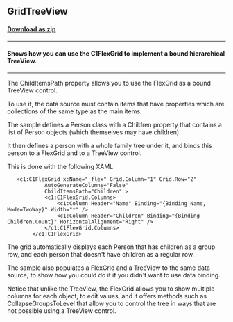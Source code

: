 ## GridTreeView
#### [Download as zip](https://downgit.github.io/#/home?url=https://github.com/GrapeCity/ComponentOne-WPF-Samples/tree/master/\NET_4.5.2\C1.WPF.FlexGrid\CS\GridTreeView)
____
#### Shows how you can use the C1FlexGrid to implement a bound hierarchical TreeView.
____
The ChildItemsPath property allows you to use the FlexGrid as a bound TreeView 
control.

To use it, the data source must contain items that have properties which are 
collections of the same type as the main items.
	
The sample defines a Person class with a Children property that contains 
a list of Person objects (which themselves may have children). 

It then defines a person with a whole family tree under it, and binds this person
to a FlexGrid and to a TreeView control.

This is done with the following XAML:

```
   <c1:C1FlexGrid x:Name="_flex" Grid.Column="1" Grid.Row="2"
            AutoGenerateColumns="False" 
            ChildItemsPath="Children" >
            <c1:C1FlexGrid.Columns>
                <c1:Column Header="Name" Binding="{Binding Name, Mode=TwoWay}" Width="*" />
                <c1:Column Header="Children" Binding="{Binding Children.Count}" HorizontalAlignment="Right" />
            </c1:C1FlexGrid.Columns>
        </c1:C1FlexGrid>
```
The grid automatically displays each Person that has children as a group row, and each 
person that doesn't have children as a regular row.

The sample also populates a FlexGrid and a TreeView to the same data source, to show
how you could do it if you didn't want to use data binding.

Notice that unlike the TreeView, the FlexGrid allows you to show multiple columns for each
object, to edit values, and it offers methods such as CollapseGroupsToLevel that allow you 
to control the tree in ways that are not possible using a TreeView control.

